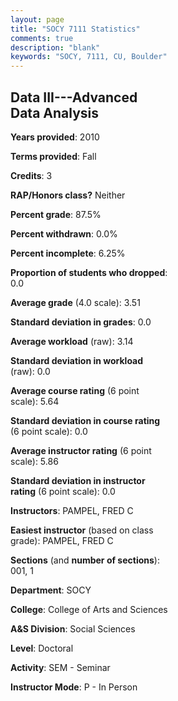 ```yaml
---
layout: page
title: "SOCY 7111 Statistics"
comments: true
description: "blank"
keywords: "SOCY, 7111, CU, Boulder"
--- 
```

<head>
<script src="https://ajax.googleapis.com/ajax/libs/jquery/2.1.3/jquery.min.js"></script>
<script src="https://dl.dropboxusercontent.com/s/pc42nxpaw1ea4o9/highcharts.js?dl=0"></script>
<!-- <script src="../assets/js/highcharts.js"></script> -->
<style type="text/css">@font-face {
	font-family: "Bebas Neue";
	src: url(https://www.filehosting.org/file/details/544349/BebasNeue%20Regular.otf) format("opentype");
	}
	h1.Bebas { 
		font-family: "Bebas Neue", Verdana, Tahoma;
	}
</style>
</head>
<body>
	<div id="container" style="float: right; width: 45%; height: 88%; margin-left: 2.5%; margin-right: 2.5%;"></div>
	<script language="JavaScript">
		$(document).ready(function() {
		var chart = {type: 'column'};
		var title = {text: 'Grade Distribution'};
		var xAxis = {categories: ['A','B','C','D','F'],crosshair: true};
		var yAxis = {min: 0,title: {text: 'Percentage'}};
		var tooltip = {headerFormat: '<center><b><span style="font-size:20px">{point.key}</span></b></center>',
		               pointFormat: '<td style="padding:0"><b>{point.y:.1f}%</b></td>',
		               footerFormat: '</table>',shared: true,useHTML: true};
		var plotOptions = {column: {pointPadding: 0.0,borderWidth: 0}};  
		var credits = {enabled: false};var series= [{name: 'Percent',data: [85.71,7.14,0.0,0.0,7.14,]}];
		var json = {};
		json.chart = chart;
		json.title = title;
		json.tooltip = tooltip;
		json.xAxis = xAxis;
		json.yAxis = yAxis;  
		json.series = series;
		json.plotOptions = plotOptions;  
		json.credits = credits;
		$('#container').highcharts(json);
	});
	</script>
</body>
			   
## Data III---Advanced Data Analysis

**Years provided**: 2010

**Terms provided**: Fall

**Credits**: 3

**RAP/Honors class?** Neither

**Percent grade**: 87.5%

**Percent withdrawn**: 0.0%

**Percent incomplete**: 6.25%

**Proportion of students who dropped**: 0.0

**Average grade** (4.0 scale): 3.51

**Standard deviation in grades**: 0.0

**Average workload** (raw): 3.14

**Standard deviation in workload** (raw): 0.0

**Average course rating** (6 point scale): 5.64

**Standard deviation in course rating** (6 point scale): 0.0

**Average instructor rating** (6 point scale): 5.86

**Standard deviation in instructor rating** (6 point scale): 0.0

**Instructors**: PAMPEL, FRED C

**Easiest instructor** (based on class grade): PAMPEL, FRED C

**Sections** (and **number of sections**): 001, 1

**Department**: SOCY

**College**: College of Arts and Sciences

**A&S Division**: Social Sciences

**Level**: Doctoral

**Activity**: SEM - Seminar

**Instructor Mode**: P  - In Person